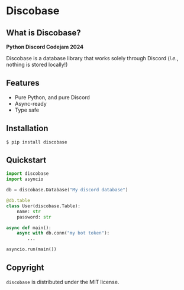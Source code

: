 # Discobase

## What is Discobase?

**Python Discord Codejam 2024**

Discobase is a database library that works solely through Discord (_i.e._, nothing is stored locally!)

## Features

-   Pure Python, and pure Discord
-   Async-ready
-   Type safe

## Installation

```
$ pip install discobase
```

## Quickstart

```py
import discobase
import asyncio

db = discobase.Database("My discord database")

@db.table
class User(discobase.Table):
    name: str
    password: str

async def main():
    async with db.conn("my bot token"):
        ...

asyncio.run(main())
```

## Copyright

`discobase` is distributed under the MIT license.
